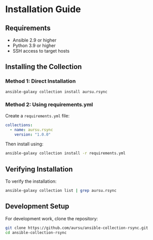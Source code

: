 # Installation Guide

## Requirements

- Ansible 2.9 or higher
- Python 3.9 or higher
- SSH access to target hosts

## Installing the Collection

### Method 1: Direct Installation

```bash
ansible-galaxy collection install aursu.rsync
```

### Method 2: Using requirements.yml

Create a `requirements.yml` file:

```yaml
collections:
  - name: aursu.rsync
    version: "1.0.0"
```

Then install using:

```bash
ansible-galaxy collection install -r requirements.yml
```

## Verifying Installation

To verify the installation:

```bash
ansible-galaxy collection list | grep aursu.rsync
```

## Development Setup

For development work, clone the repository:

```bash
git clone https://github.com/aursu/ansible-collection-rsync.git
cd ansible-collection-rsync
```